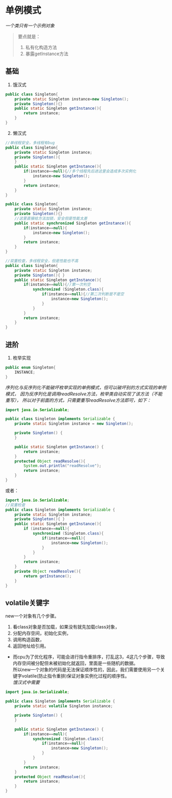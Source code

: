 # 单例模式
*一个类只有一个示例对象*
> 要点就是：
> 1. 私有化构造方法
> 2. 暴露getInstance方法
## 基础
1. 饿汉式
```java
public class Singleton{
    private static Singleton instance=new Singleton();
    private Singleton(){}
    public static Singleton getInstance(){
        return instance;
    }
}
```

2. 懒汉式
```java
//单线程安全，多线程有bug
public class Singleton{
    private static Singleton instance;
    private Singleton(){
    }
    public static Singleton getInstance(){
        if(instance==null){//多个线程先后进这里会造成多次实例化
            instance=new Singleton();
        }
        return instance;
    }
}
```
```java
public class Singleton{
    private static Singleton instance;
    private Singleton(){}
    //这里直接给方法加锁，安全但是性能太差
    public static synchronized Singleton getInstance(){
        if(instance==null){
            instance=new Singleton();
        }
        return instance;
    }
}
```
```java
//双重检查，多线程安全，但是性能也不高
public class Singleton{
    private static Singleton instance;
    private Singleton(){ }
    public static Singleton getInstance(){
        if(instance==null){//第一次判空
            synchronized (Singleton.class){
                if(instance==null){//第二次判断是不是空
                    instance=new Singleton();
                }
            }
        }
        return instance;
    }
}
```
## 进阶
1. 枚举实现
```java
public enum Singleton{
    INSTANCE;
}
```
*序列化与反序列化不能破坏枚举实现的单例模式，但可以破坏别的方式实现的单例模式，
因为反序列化是调用readResolve方法，枚举类自动实现了该方法（不能重写），
所以对于前面的方式，只需要重写readResolve方法即可，如下：*

```java
import java.io.Serializable;

public class Singleton implements Serializable {
    private static Singleton instance = new Singleton();

    private Singleton() {
    }

    public static Singleton getInstance() {
        return instance;
    }
    protected Object readResolve(){
        System.out.println("readResolve");
        return instance;
    }
}
```

或者：
```java
import java.io.Serializable;
//双重检查
public class Singleton implements Serializable {
    private static Singleton instance;
    private Singleton(){ }
    public static Singleton getInstance(){
        if (instance==null){
            synchronized (Singleton.class){
                if(instance==null){
                    instance=new Singleton();
                }
            }
        }
        return instance;
    }
    private Object readResolve(){
        return getInstance();
    }
}
```

## volatile关键字
new一个对象有几个步骤。
1. 看class对象是否加载，如果没有就先加载class对象，
2. 分配内存空间，初始化实例，
3. 调用构造函数，
4. 返回地址给引用。  
- 而cpu为了优化程序，可能会进行指令重排序，打乱这3，4这几个步骤，导致内存空间被分配但未被初始化就返回，里面是一些随机的数据。  
所以new一个对象的代码是无法保证顺序性的，因此，我们需要使用另一个关键字volatile(防止指令重排)保证对象实例化过程的顺序性。  
*饿汉式中需要*
```java
import java.io.Serializable;

public class Singleton implements Serializable {
    private static volatile Singleton instance;

    private Singleton() {
    }

    public static Singleton getInstance() {
        if(instance==null){
            synchronized (Singleton.class){
                if(instance==null){
                    instance=new Singleton();
                }
            }
        }
        return instance;
    }
    protected Object readResolve(){
        return instance;
    }
}
```




